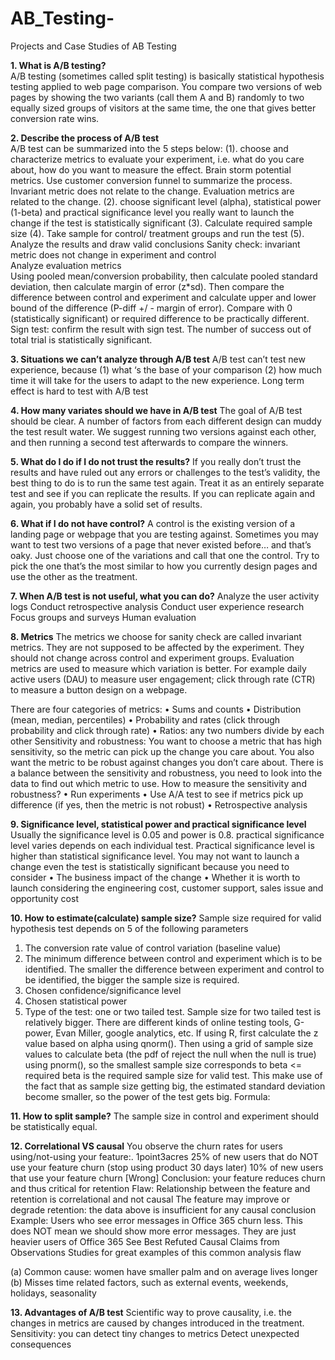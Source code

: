 # AB_Testing-
Projects and Case Studies of AB Testing 

__1.        What is A/B testing?__  
A/B testing (sometimes called split testing) is basically statistical hypothesis testing applied to web page comparison. 
You compare two versions of web pages by showing the two variants (call them A and B) randomly to two equally sized groups of visitors at the same time, the one that gives better conversion rate wins. 

__2.        Describe the process of A/B test__  
A/B test can be summarized into the 5 steps below: 
(1). choose and characterize metrics to evaluate your experiment, i.e. what do you care about, how do you want to measure the effect. 
Brain storm potential metrics. Use customer conversion funnel to summarize the process. Invariant metric does not relate to the change. Evaluation metrics are related to the change.
(2). choose significant level (alpha), statistical power (1-beta) and practical significance level you really want to launch the change if the test is statistically significant
(3). Calculate required sample size
(4). Take sample for control/ treatment groups and run the test
(5). Analyze the results and draw valid conclusions
Sanity check: invariant metric does not change in experiment and control  
Analyze evaluation metrics  
Using pooled mean/conversion probability, then calculate pooled standard deviation, then calculate margin of error (z*sd). Then compare the difference between control and experiment and calculate upper and lower bound of the difference (P-diff +/ - margin of error). Compare with 0 (statistically significant) or required difference to be practically different.
Sign test: confirm the result with sign test. The number of success out of total trial is statistically significant.

__3.  Situations we can’t analyze through A/B test__
A/B test can’t test new experience, because (1) what ‘s the base of your comparison (2) how much time it will take for the users to adapt to the new experience. 
Long term effect is hard to test with A/B test

__4.        How many variates should we have in A/B test__
The goal of A/B test should be clear. A number of factors from each different design can muddy the test result water. We suggest running two versions against each other, and then running a second test afterwards to compare the winners.

__5.        What do I do if I do not trust the results?__
If you really don’t trust the results and have ruled out any errors or challenges to the test’s validity, the best thing to do is to run the same test again. Treat it as an entirely separate test and see if you can replicate the results. If you can replicate again and again, you probably have a solid set of results.

__6.        What if I do not have control?__
A control is the existing version of a landing page or webpage that you are testing against. Sometimes you may want to test two versions of a page that never existed before… and that’s oaky. Just choose one of the variations and call that one the control. Try to pick the one that’s the most similar to how you currently design pages and use the other as the treatment.

__7.        When A/B test is not useful, what you can do?__
Analyze the user activity logs
Conduct retrospective analysis
Conduct user experience research
Focus groups and surveys
Human evaluation

__8.        Metrics__
The metrics we choose for sanity check are called invariant metrics. They are not supposed to be affected by the experiment. They should not change across control and experiment groups.
Evaluation metrics are used to measure which variation is better. For example daily active users (DAU) to measure user engagement; click through rate (CTR) to measure a button design on a webpage. 

There are four categories of metrics:
•        Sums and counts
•        Distribution (mean, median, percentiles)
•        Probability and rates (click through probability and click through rate)
•        Ratios: any two numbers divide by each other
Sensitivity and robustness:
You want to choose a metric that has high sensitivity, so the metric can pick up the change you care about. You also want the metric to be robust against changes you don’t care about. There is a balance between the sensitivity and robustness, you need to look into the data to find out which metric to use.
How to measure the sensitivity and robustness?
•        Run experiments
•        Use A/A test to see if metrics pick up difference (if yes, then the metric is not robust)
•        Retrospective analysis

__9.        Significance level, statistical power and practical significance level__
Usually the significance level is 0.05 and power is 0.8. practical significance level varies depends on each individual test. Practical significance level is higher than statistical significance level. You may not want to launch a change even the test is statistically significant because you need to consider
•        The business impact of the change
•        Whether it is worth to launch considering the engineering cost, customer support, sales issue and opportunity cost

__10.      How to estimate(calculate) sample size?__
Sample size required for valid hypothesis test depends on 5 of the following parameters
1.   The conversion rate value of control variation (baseline value)
2.   The minimum difference between control and experiment which is to be identified. 
The smaller the difference between experiment and control to be identified, the bigger the sample size is required.
3.   Chosen confidence/significance level
4.   Chosen statistical power
5.    Type of the test: one or two tailed test. Sample size for two tailed test is relatively bigger.
There are different kinds of online testing tools, G-power, Evan Miller, google analytics, etc. 
If using R, first calculate the z value based on alpha using qnorm(). Then using a grid of sample size values to calculate beta (the pdf of reject the null when the null is true) using pnorm(), so the smallest sample size corresponds to beta <= required beta is the required sample size for valid test. This make use of the fact that as sample size getting big, the estimated standard deviation become smaller, so the power of the test gets big. 
Formula:


__11.        How to split sample?__
The sample size in control and experiment should be statistically equal. 

__12.        Correlational VS causal__
You observe the churn rates for users using/not-using your feature:. 1point3acres
25% of new users that do NOT use your feature churn (stop using product 30 days later)
10% of new users that use your feature churn
[Wrong] Conclusion: your feature reduces churn and thus critical for retention
Flaw: Relationship between the feature and retention is correlational and not causal
The feature may improve or degrade retention: the data above is insufficient for any causal conclusion
Example: Users who see error messages in Office 365 churn less. 
This does NOT mean we should show more error messages.
They are just heavier users of Office 365
See Best Refuted Causal Claims from Observations Studies
for great examples of this common analysis flaw

(a)        Common cause: women have smaller palm and on average lives longer
(b)        Misses time related factors, such as external events, weekends, holidays, seasonality

__13.        Advantages of A/B test__
Scientific way to prove causality, i.e. the changes in metrics are caused by changes introduced in the treatment.
Sensitivity: you can detect tiny changes to metrics
Detect unexpected consequences
